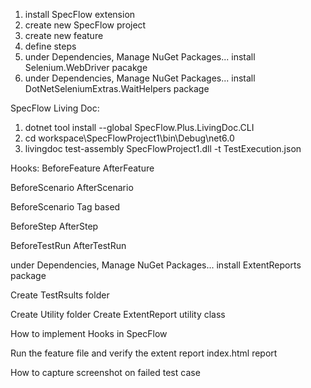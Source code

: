 1. install SpecFlow extension
2. create new SpecFlow project
3. create new feature
4. define steps
5. under Dependencies, Manage NuGet Packages... install Selenium.WebDriver pacakge
6. under Dependencies, Manage NuGet Packages... install DotNetSeleniumExtras.WaitHelpers package

SpecFlow Living Doc:
1. dotnet tool install --global SpecFlow.Plus.LivingDoc.CLI
2. cd workspace\SpecFlowProject1\bin\Debug\net6.0
3. livingdoc test-assembly SpecFlowProject1.dll -t TestExecution.json

Hooks:
BeforeFeature
AfterFeature

BeforeScenario
AfterScenario

BeforeScenario Tag based

BeforeStep
AfterStep

BeforeTestRun
AfterTestRun

under Dependencies, Manage NuGet Packages... install ExtentReports package

Create TestRsults folder

Create Utility folder
Create ExtentReport utility class

How to implement Hooks in SpecFlow

Run the feature file and verify the extent report index.html report

How to capture screenshot on failed test case